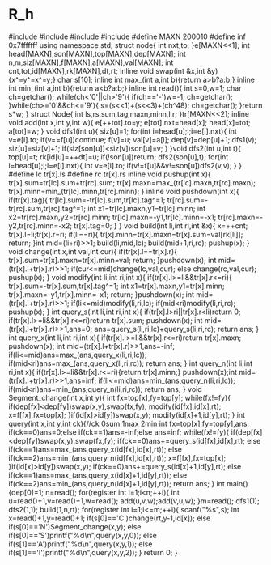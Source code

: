 # R_h
#include<cstdio>
#include<iostream>
#include<cstring>
#include<string>
#define MAXN 200010
#define inf 0x7fffffff
using namespace std;
struct node{
    int nxt,to;
}e[MAXN<<1];
int head[MAXN],son[MAXN],top[MAXN],dep[MAXN];
int n,m,siz[MAXN],f[MAXN],a[MAXN],val[MAXN];
int cnt,tot,id[MAXN],rk[MAXN],dt,rt;
inline void swap(int &x,int &y){x^=y^=x^=y;}
char s[10];
inline int max_(int a,int b){return a>b?a:b;}
inline int min_(int a,int b){return a<b?a:b;}
inline int read(){
    int s=0,w=1;
    char ch=getchar();
    while(ch<'0'||ch>'9'){
        if(ch=='-')w=-1;
        ch=getchar();
    }while(ch>='0'&&ch<='9'){
        s=(s<<1)+(s<<3)+(ch^48);
        ch=getchar();
    }return s*w;
}
struct Node{
    int ls,rs,sum,tag,maxn,minn,l,r;
}tr[MAXN<<2];
inline void add(int x,int y,int w){
    e[++tot].to=y;
    e[tot].nxt=head[x];
    head[x]=tot;
    a[tot]=w;
}
void dfs1(int u){
    siz[u]=1;
    for(int i=head[u];i;i=e[i].nxt){
        int v=e[i].to;
        if(v==f[u])continue;
        f[v]=u;
        val[v]=a[i];
        dep[v]=dep[u]+1;
        dfs1(v);
        siz[u]=siz[v]+1;
        if(siz[son[u]]<siz[v])son[u]=v;
    }
}void dfs2(int u,int t){
    top[u]=t;
    rk[id[u]=++dt]=u;
    if(!son[u])return;
    dfs2(son[u],t);
    for(int i=head[u];i;i=e[i].nxt){
        int v=e[i].to;
        if(v!=f[u]&&v!=son[u])dfs2(v,v);
    }
}
#define lc tr[x].ls
#define rc tr[x].rs
inline void pushup(int x){
    tr[x].sum=tr[lc].sum+tr[rc].sum;
    tr[x].maxn=max_(tr[lc].maxn,tr[rc].maxn);
    tr[x].minn=min_(tr[lc].minn,tr[rc].minn);
}
inline void pushdown(int x){
    if(tr[x].tag){
        tr[lc].sum=-tr[lc].sum,tr[lc].tag^=1;
        tr[rc].sum=-tr[rc].sum,tr[rc].tag^=1;
        int x1=tr[lc].maxn,y1=tr[lc].minn;
        int x2=tr[rc].maxn,y2=tr[rc].minn;
        tr[lc].maxn=-y1,tr[lc].minn=-x1;
        tr[rc].maxn=-y2,tr[rc].minn=-x2;
        tr[x].tag=0;
    }
}
void build(int li,int ri,int &x){
    x=++cnt;
    tr[x].l=li;tr[x].r=ri;
    if(li==ri){
        tr[x].minn=tr[x].maxn=tr[x].sum=val[rk[li]];
        return;
    }int mid=(li+ri)>>1;
    build(li,mid,lc);
    build(mid+1,ri,rc);
    pushup(x);
}
void change(int x,int val,int cur){
    if(tr[x].l==tr[x].r){
        tr[x].sum=tr[x].maxn=tr[x].minn=val;
        return;
    }pushdown(x);
    int mid=(tr[x].l+tr[x].r)>>1;
    if(cur<=mid)change(lc,val,cur);
    else change(rc,val,cur);
    pushup(x);
}
void modify(int li,int ri,int x){
    if(tr[x].l>=li&&tr[x].r<=ri){
        tr[x].sum=-tr[x].sum,tr[x].tag^=1;
        int x1=tr[x].maxn,y1=tr[x].minn;
        tr[x].maxn=-y1,tr[x].minn=-x1;
        return;
    }pushdown(x);
    int mid=(tr[x].l+tr[x].r)>>1;
    if(li<=mid)modify(li,ri,lc);
    if(mid<ri)modify(li,ri,rc);
    pushup(x);
}
int query_s(int li,int ri,int x){
    if(tr[x].l>ri||tr[x].r<li)return 0;
    if(tr[x].l>=li&&tr[x].r<=ri)return tr[x].sum;
    pushdown(x);
    int mid=(tr[x].l+tr[x].r)>>1,ans=0;
    ans=query_s(li,ri,lc)+query_s(li,ri,rc);
    return ans;
}
int query_x(int li,int ri,int x){
    if(tr[x].l>=li&&tr[x].r<=ri)return tr[x].maxn;
    pushdown(x);
    int mid=(tr[x].l+tr[x].r)>>1,ans=-inf;
    if(li<=mid)ans=max_(ans,query_x(li,ri,lc));
    if(mid<ri)ans=max_(ans,query_x(li,ri,rc));
    return ans;
}
int query_n(int li,int ri,int x){
    if(tr[x].l>=li&&tr[x].r<=ri){return tr[x].minn;}
    pushdown(x);int mid=(tr[x].l+tr[x].r)>>1,ans=inf;
    if(li<=mid)ans=min_(ans,query_n(li,ri,lc));
    if(mid<ri)ans=min_(ans,query_n(li,ri,rc));
    return ans;
}
void Segment_change(int x,int y){
    int fx=top[x],fy=top[y];
    while(fx!=fy){
        if(dep[fx]<dep[fy])swap(x,y),swap(fx,fy);
        modify(id[fx],id[x],rt);
        x=f[fx],fx=top[x];
    }if(id[x]>id[y])swap(x,y);
    modify(id[x]+1,id[y],rt);
}
int query(int x,int y,int ck){//ck 0sum 1max 2min
    int fx=top[x],fy=top[y],ans;
    if(ck==0)ans=0;else if(ck==1)ans=-inf;else ans=inf;
    while(fx!=fy){
        if(dep[fx]<dep[fy])swap(x,y),swap(fx,fy);
        if(ck==0)ans+=query_s(id[fx],id[x],rt);
        else if(ck==1)ans=max_(ans,query_x(id[fx],id[x],rt));
        else if(ck==2)ans=min_(ans,query_n(id[fx],id[x],rt));
        x=f[fx],fx=top[x];
    }if(id[x]>id[y])swap(x,y);
    if(ck==0)ans+=query_s(id[x]+1,id[y],rt);
    else if(ck==1)ans=max_(ans,query_x(id[x]+1,id[y],rt));
    else if(ck==2)ans=min_(ans,query_n(id[x]+1,id[y],rt));
    return ans;
}
int main(){dep[0]=1;
    n=read();
    for(register int i=1;i<n;++i){
        int u=read()+1,v=read()+1,w=read();
        add(u,v,w);add(v,u,w);
    }m=read();
    dfs1(1);
    dfs2(1,1);
    build(1,n,rt);
    for(register int i=1;i<=m;++i){
        scanf("%s",s);
        int x=read()+1,y=read()+1;
        if(s[0]=='C')change(rt,y-1,id[x]);
        else if(s[0]=='N')Segment_change(x,y);
        else if(s[0]=='S')printf("%d\n",query(x,y,0));
        else if(s[1]=='A')printf("%d\n",query(x,y,1));
        else if(s[1]=='I')printf("%d\n",query(x,y,2));
    }
    return 0;
}
